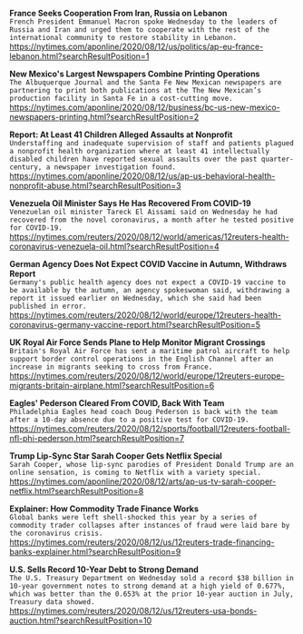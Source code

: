 **France Seeks Cooperation From Iran, Russia on Lebanon**\
`French President Emmanuel Macron spoke Wednesday to the leaders of Russia and Iran and urged them to cooperate with the rest of the international community to restore stability in Lebanon.`\
https://nytimes.com/aponline/2020/08/12/us/politics/ap-eu-france-lebanon.html?searchResultPosition=1

**New Mexico's Largest Newspapers Combine Printing Operations**\
`The Albuquerque Journal and the Santa Fe New Mexican newspapers are partnering to print both publications at the The New Mexican’s production facility in Santa Fe in a cost-cutting move. `\
https://nytimes.com/aponline/2020/08/12/business/bc-us-new-mexico-newspapers-printing.html?searchResultPosition=2

**Report: At Least 41 Children Alleged Assaults at Nonprofit**\
`Understaffing and inadequate supervision of staff and patients plagued a nonprofit health organization where at least 41 intellectually disabled children have reported sexual assaults over the past quarter-century, a newspaper investigation found.`\
https://nytimes.com/aponline/2020/08/12/us/ap-us-behavioral-health-nonprofit-abuse.html?searchResultPosition=3

**Venezuela Oil Minister Says He Has Recovered From COVID-19**\
`Venezuelan oil minister Tareck El Aissami said on Wednesday he had recovered from the novel coronavirus, a month after he tested positive for COVID-19. `\
https://nytimes.com/reuters/2020/08/12/world/americas/12reuters-health-coronavirus-venezuela-oil.html?searchResultPosition=4

**German Agency Does Not Expect COVID Vaccine in Autumn, Withdraws Report**\
`Germany's public health agency does not expect a COVID-19 vaccine to be available by the autumn, an agency spokeswoman said, withdrawing a report it issued earlier on Wednesday, which she said had been published in error.`\
https://nytimes.com/reuters/2020/08/12/world/europe/12reuters-health-coronavirus-germany-vaccine-report.html?searchResultPosition=5

**UK Royal Air Force Sends Plane to Help Monitor Migrant Crossings**\
`Britain's Royal Air Force has sent a maritime patrol aircraft to help support border control operations in the English Channel after an increase in migrants seeking to cross from France.`\
https://nytimes.com/reuters/2020/08/12/world/europe/12reuters-europe-migrants-britain-airplane.html?searchResultPosition=6

**Eagles' Pederson Cleared From COVID, Back With Team**\
`Philadelphia Eagles head coach Doug Pederson is back with the team after a 10-day absence due to a positive test for COVID-19.`\
https://nytimes.com/reuters/2020/08/12/sports/football/12reuters-football-nfl-phi-pederson.html?searchResultPosition=7

**Trump Lip-Sync Star Sarah Cooper Gets Netflix Special**\
`Sarah Cooper, whose lip-sync parodies of President Donald Trump are an online sensation, is coming to Netflix with a variety special.`\
https://nytimes.com/aponline/2020/08/12/arts/ap-us-tv-sarah-cooper-netflix.html?searchResultPosition=8

**Explainer: How Commodity Trade Finance Works**\
`Global banks were left shell-shocked this year by a series of commodity trader collapses after instances of fraud were laid bare by the coronavirus crisis. `\
https://nytimes.com/reuters/2020/08/12/us/12reuters-trade-financing-banks-explainer.html?searchResultPosition=9

**U.S. Sells Record 10-Year Debt to Strong Demand**\
`The U.S. Treasury Department on Wednesday sold a record $38 billion in 10-year government notes to strong demand at a high yield of 0.677%, which was better than the 0.653% at the prior 10-year auction in July, Treasury data showed.`\
https://nytimes.com/reuters/2020/08/12/us/12reuters-usa-bonds-auction.html?searchResultPosition=10

